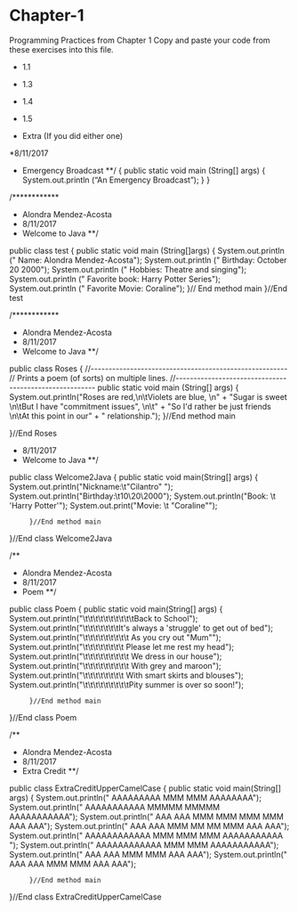 # Chapter-1
Programming Practices from Chapter 1
Copy and paste your code from these exercises into this file.

* 1.1


* 1.3


* 1.4


* 1.5


* Extra (If you did either one)

*8/11/2017
* Emergency Broadcast
**/
{
public static void main (String[] args)
{
System.out.println (“An Emergency Broadcast”);
}
}


/************
 * Alondra Mendez-Acosta
 * 8/11/2017
 * Welcome to Java
 **/
 
 public class test
{
    public static void main (String[]args)
    {
        System.out.println (" Name: Alondra Mendez-Acosta");
        System.out.println (" Birthday: October 20 2000"); 
        System.out.println (" Hobbies: Theatre and singing");
        System.out.println (" Favorite book: Harry Potter Series");
        System.out.println (" Favorite Movie: Coraline");
    }// End method main
}//End test




/************
 * Alondra Mendez-Acosta
 * 8/11/2017
 * Welcome to Java
 **/
 
 public class Roses
 {
     //-------------------------------------------------------
     // Prints a poem (of sorts) on multiple lines.
     //-------------------------------------------------------
     public static void main (String[] args)
     {
         System.out.println("Roses are red,\n\tViolets are blue, \n" + 
         "Sugar is sweet \n\tBut I have \"commitment issues\", \n\t" +
         "So I'd rather be just friends \n\tAt this point in our" + " relationship.");
     }//End method main
     
 }//End Roses














* 8/11/2017
 * Welcome to Java
 **/
 
 public class Welcome2Java
 {
     public static void main(String[] args)
     {
         System.out.println("Nickname:\t\"Cilantro\" ");
         System.out.println("Birthday:\t10\\20\\2000");
         System.out.println("Book: \t   'Harry Potter\'");
         System.out.print("Movie: \t   \"Coraline\"");
         
     
         }//End method main
 }//End class Welcome2Java




/**
 * Alondra Mendez-Acosta
 * 8/11/2017
 * Poem
 **/
 
 public class Poem
 {
     public static void main(String[] args)
     {
         System.out.println("\t\t\t\t\t\t\t\t\t\tBack to School");
         System.out.println("\t\t\t\t\t\t\tIt\'s always a \'struggle\' to get out of bed");
         System.out.println("\t\t\t\t\t\t\t\t\t  As you cry out \"Mum\"");
         System.out.println("\t\t\t\t\t\t\t\t   Please let me rest my head");
         System.out.println("\t\t\t\t\t\t\t\t\t  We dress in our house");
         System.out.println("\t\t\t\t\t\t\t\t\t   With grey and maroon");
         System.out.println("\t\t\t\t\t\t\t\t  With smart skirts and blouses");
         System.out.println("\t\t\t\t\t\t\t\t\tPity summer is over so soon!");
     
         }//End method main
 }//End class Poem






/**
 * Alondra Mendez-Acosta
 * 8/11/2017
 * Extra Credit
 **/
 
 public class ExtraCreditUpperCamelCase
 {
     public static void main(String[] args)
     {
         System.out.println("         AAAAAAAAA     MMM              MMM      AAAAAAAA");
         System.out.println("        AAAAAAAAAAA    MMMMM          MMMMM     AAAAAAAAAAA");
         System.out.println("        AAA      AAA   MMM  MMM    MMM  MMM     AAA     AAA");
         System.out.println("        AAA      AAA   MMM     MM MM    MMM     AAA     AAA");
         System.out.println("        AAAAAAAAAAAA   MMM      MMM     MMM     AAAAAAAAAAA ");
         System.out.println("        AAAAAAAAAAAA   MMM              MMM     AAAAAAAAAAA");
         System.out.println("        AAA      AAA   MMM              MMM     AAA     AAA");
         System.out.println("        AAA      AAA   MMM              MMM     AAA     AAA");
         
     
         }//End method main
 }//End class ExtraCreditUpperCamelCase
